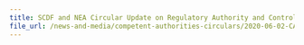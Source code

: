```yaml
---
title: SCDF and NEA Circular Update on Regulatory Authority and Control Measures for 7 Substances in Singapore
file_url: /news-and-media/competent-authorities-circulars/2020-06-02-CA.pdf
---
```

